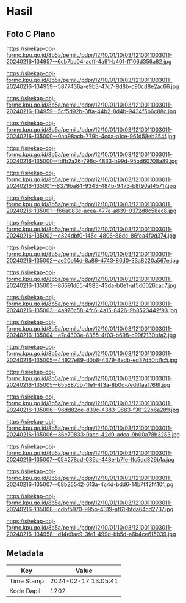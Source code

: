 # Hasil

## Foto C Plano

https://sirekap-obj-formc.kpu.go.id/8b5a/pemilu/pdpr/12/10/01/10/03/1210011003011-20240216-134957--6cb7bc04-acff-4a91-b401-ff106d359a82.jpg

https://sirekap-obj-formc.kpu.go.id/8b5a/pemilu/pdpr/12/10/01/10/03/1210011003011-20240216-134959--5877436a-e9b3-47c7-9d8b-c90cd8e2ac66.jpg

https://sirekap-obj-formc.kpu.go.id/8b5a/pemilu/pdpr/12/10/01/10/03/1210011003011-20240216-134959--5cf5d92b-3ffa-44b2-8d4b-9434f5b6c88c.jpg

https://sirekap-obj-formc.kpu.go.id/8b5a/pemilu/pdpr/12/10/01/10/03/1210011003011-20240216-135000--0ab98acb-779b-4cda-a1ce-961d58eb254f.jpg

https://sirekap-obj-formc.kpu.go.id/8b5a/pemilu/pdpr/12/10/01/10/03/1210011003011-20240216-135000--fdfb2a26-796c-4833-b99d-95bd60708a89.jpg

https://sirekap-obj-formc.kpu.go.id/8b5a/pemilu/pdpr/12/10/01/10/03/1210011003011-20240216-135001--8379ba84-9343-484b-9473-b8f90a145717.jpg

https://sirekap-obj-formc.kpu.go.id/8b5a/pemilu/pdpr/12/10/01/10/03/1210011003011-20240216-135001--f66a083e-acea-477e-a839-9372d8c58ec8.jpg

https://sirekap-obj-formc.kpu.go.id/8b5a/pemilu/pdpr/12/10/01/10/03/1210011003011-20240216-135002--c324dbf0-145c-4806-88dc-86fca4f0d374.jpg

https://sirekap-obj-formc.kpu.go.id/8b5a/pemilu/pdpr/12/10/01/10/03/1210011003011-20240216-135002--ae20b14d-8a86-4743-86d0-33a8220a567e.jpg

https://sirekap-obj-formc.kpu.go.id/8b5a/pemilu/pdpr/12/10/01/10/03/1210011003011-20240216-135003--86591d65-4983-43da-b0e1-af5d6026cac7.jpg

https://sirekap-obj-formc.kpu.go.id/8b5a/pemilu/pdpr/12/10/01/10/03/1210011003011-20240216-135003--4a976c58-4fc6-4a15-8426-9b8523442f93.jpg

https://sirekap-obj-formc.kpu.go.id/8b5a/pemilu/pdpr/12/10/01/10/03/1210011003011-20240216-135004--e7c4303e-8355-4f03-b698-c99f2130bfa2.jpg

https://sirekap-obj-formc.kpu.go.id/8b5a/pemilu/pdpr/12/10/01/10/03/1210011003011-20240216-135005--44927e89-d0b8-4379-8edb-ed37d50fd1c5.jpg

https://sirekap-obj-formc.kpu.go.id/8b5a/pemilu/pdpr/12/10/01/10/03/1210011003011-20240216-135005--655887cb-11e1-4f3a-8b0d-7ed6faaf766f.jpg

https://sirekap-obj-formc.kpu.go.id/8b5a/pemilu/pdpr/12/10/01/10/03/1210011003011-20240216-135006--96dd82ce-d39c-4383-9883-f30122b6a289.jpg

https://sirekap-obj-formc.kpu.go.id/8b5a/pemilu/pdpr/12/10/01/10/03/1210011003011-20240216-135006--36e70833-0ace-42d9-adea-9b00a78b3253.jpg

https://sirekap-obj-formc.kpu.go.id/8b5a/pemilu/pdpr/12/10/01/10/03/1210011003011-20240216-135007--054278cd-036c-448e-b7fe-ffc5dd829b1a.jpg

https://sirekap-obj-formc.kpu.go.id/8b5a/pemilu/pdpr/12/10/01/10/03/1210011003011-20240216-135007--08b25542-613a-4c4d-bdd6-14b7f42f410f.jpg

https://sirekap-obj-formc.kpu.go.id/8b5a/pemilu/pdpr/12/10/01/10/03/1210011003011-20240216-135008--cdbf5970-995b-4319-af61-bfda64cd2737.jpg

https://sirekap-obj-formc.kpu.go.id/8b5a/pemilu/pdpr/12/10/01/10/03/1210011003011-20240216-134958--d14e9ae9-3fe1-499d-bb5d-a6b4ce615039.jpg


## Metadata

| Key        | Value               |
| ---------- | ------------------- |
| Time Stamp | 2024-02-17 13:05:41 |
| Kode Dapil | 1202                |



